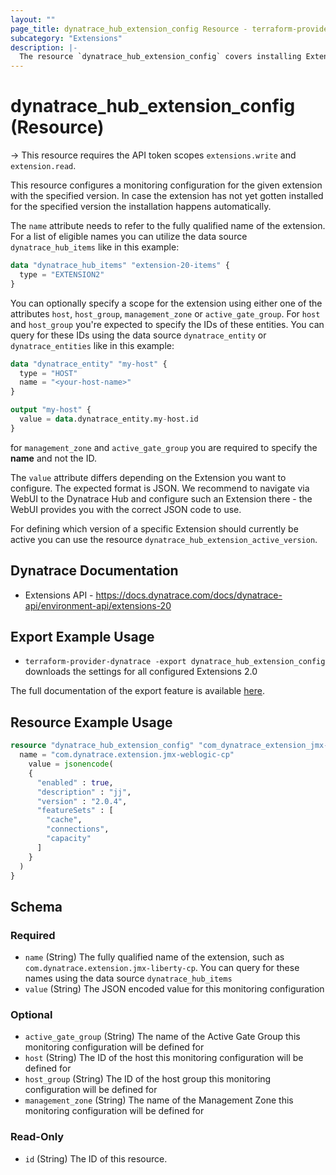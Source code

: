 ```yaml
---
layout: ""
page_title: dynatrace_hub_extension_config Resource - terraform-provider-dynatrace"
subcategory: "Extensions"
description: |-
  The resource `dynatrace_hub_extension_config` covers installing Extensions from the Dynatrace Hub and configuring Monitoring Settings
---
```


# dynatrace_hub_extension_config (Resource)

-> This resource requires the API token scopes `extensions.write` and `extension.read`.

This resource configures a monitoring configuration for the given extension with the specified version. In case the extension has not yet gotten installed for the specified version the installation happens automatically.

The `name` attribute needs to refer to the fully qualified name of the extension. For a list of eligible names you can utilize the data source `dynatrace_hub_items` like in this example:

```terraform
data "dynatrace_hub_items" "extension-20-items" {
  type = "EXTENSION2"
}
```

You can optionally specify a scope for the extension using either one of the attributes `host`, `host_group`, `management_zone` or `active_gate_group`.
For `host` and `host_group` you're expected to specify the IDs of these entities. You can query for these IDs using the data source `dynatrace_entity` or `dynatrace_entities` like in this example:

```terraform
data "dynatrace_entity" "my-host" {
  type = "HOST"
  name = "<your-host-name>"
}

output "my-host" {
  value = data.dynatrace_entity.my-host.id
}
```
for `management_zone` and `active_gate_group` you are required to specify the **name** and not the ID.

The `value` attribute differs depending on the Extension you want to configure. The expected format is JSON. We recommend to navigate via WebUI to the Dynatrace Hub and configure such an Extension there - the WebUI provides you with the correct JSON code to use.

For defining which version of a specific Extension should currently be active you can use the resource `dynatrace_hub_extension_active_version`.

## Dynatrace Documentation

- Extensions API - https://docs.dynatrace.com/docs/dynatrace-api/environment-api/extensions-20

## Export Example Usage

- `terraform-provider-dynatrace -export dynatrace_hub_extension_config` downloads the settings for all configured Extensions 2.0

The full documentation of the export feature is available [here](https://dt-url.net/h203qmc).

## Resource Example Usage

```terraform
resource "dynatrace_hub_extension_config" "com_dynatrace_extension_jmx-weblogic-cp" {
  name = "com.dynatrace.extension.jmx-weblogic-cp"
    value = jsonencode(
    {
      "enabled" : true,
      "description" : "jj",
      "version" : "2.0.4",
      "featureSets" : [
        "cache",
        "connections",
        "capacity"
      ]
    }
  )
}
```

<!-- schema generated by tfplugindocs -->
## Schema

### Required

- `name` (String) The fully qualified name of the extension, such as `com.dynatrace.extension.jmx-liberty-cp`. You can query for these names using the data source `dynatrace_hub_items`
- `value` (String) The JSON encoded value for this monitoring configuration

### Optional

- `active_gate_group` (String) The name of the Active Gate Group this monitoring configuration will be defined for
- `host` (String) The ID of the host this monitoring configuration will be defined for
- `host_group` (String) The ID of the host group this monitoring configuration will be defined for
- `management_zone` (String) The name of the Management Zone this monitoring configuration will be defined for

### Read-Only

- `id` (String) The ID of this resource.
 
